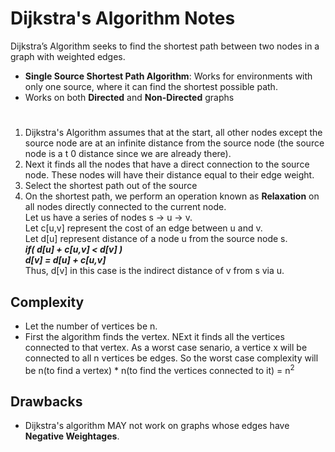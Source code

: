 # Dijkstra's Algorithm Notes

Dijkstra’s Algorithm seeks to find the shortest path between two nodes in a graph with weighted edges.  

- **Single Source Shortest Path Algorithm**: Works for environments with only one source, where it can find the shortest possible path.  
- Works on both **Directed** and **Non-Directed** graphs

#

1. Dijkstra's Algorithm assumes that at the start, all other nodes except the source node are at an infinite distance from the source node (the source node is a t 0 distance since we are already there).
2. Next it finds all the nodes that have a direct connection to the source node. These nodes will have their distance equal to their edge weight.
3. Select the shortest path out of the source
4. On the shortest path, we perform an operation known as **Relaxation** on all nodes directly connected to the current node.   
Let us have a series of nodes s -> u -> v.  
Let c[u,v] represent the cost of an edge between u and v.  
Let d[u] represent distance of a node u from the source node s.  
***if( d[u] + c[u,v] < d[v] )  
d[v] = d[u] + c[u,v]***  
Thus, d[v] in this case is the indirect distance of v from s via u.

## Complexity
- Let the number of vertices be n.
- First the algorithm finds the vertex. NExt it finds all the vertices connected to that vertex. As a worst case senario, a vertice x will be connected to all n vertices be edges. So the worst case complexity will be n(to find a vertex) * n(to find the vertices connected to it) = n<sup>2</sup>

## Drawbacks
- Dijkstra's algorithm MAY not work on graphs whose edges have **Negative Weightages**.  



